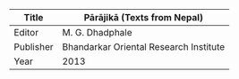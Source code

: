 |Title | Pārājikā (Texts from Nepal) 
| --- | --- 
|Editor | M. G. Dhadphale
|Publisher | Bhandarkar Oriental Research Institute
|Year | 2013